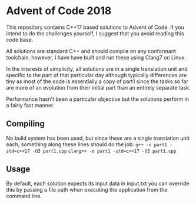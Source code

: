 # Advent of Code 2018

This repository contains C++17 based solutions to Advent of Code. If you intend to do the challenges yourself, I suggest that you avoid reading this code base.

All solutions are standard C++ and should compile on any conformant toolchain, however, I have have built and run these using Clang7 on Linux.

In the interests of simplicity, all solutions are in a single translation unit and specific to the part of that particular day although typically differences are tiny as most of the code is essentially a copy of part1 since the tasks so far are more of an evolution from their initial part than an entirely separate task.

Performance hasn't been a particular objective but the solutions perform in a fairly fast manner.

## Compiling
No build system has been used, but since these are a single translation unit each, something along these lines should do the job:
`g++ -o part1 -std=c++17 -O3 part1.cpp`
`clang++ -o part1 -std=c++17 -O3 part1.cpp`

## Usage

By default, each solution expects its input data in input.txt you can override this by passing a file path when executing the application from the command line.


